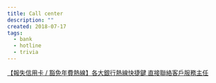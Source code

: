 ```yaml
---
title: Call center
description: ""
created: 2018-07-17
tags:
  - bank
  - hotline
  - trivia
---
```


[【報失信用卡 / 豁免年費熱線】各大銀行熱線快捷鍵 直接聯絡客戶服務主任](https://www.moneyhero.com.hk/blog/zh/報失信用卡-豁免年費-熱線-各大銀行熱線快捷鍵)
